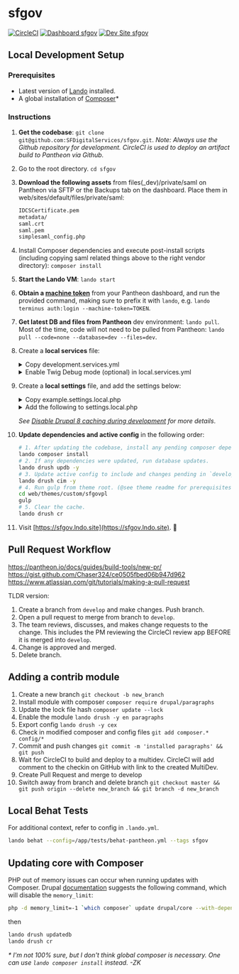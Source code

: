 # sfgov

[![CircleCI](https://circleci.com/gh/SFDigitalServices/sfgov.svg?style=shield)](https://circleci.com/gh/SFDigitalServices/sfgov)
[![Dashboard sfgov](https://img.shields.io/badge/dashboard-sfgov-yellow.svg)](https://dashboard.pantheon.io/sites/91d50373-c4cf-40e4-a646-cb73e16a140c#dev/code)
[![Dev Site sfgov](https://img.shields.io/badge/site-sfgov-blue.svg)](http://dev-sfgov.pantheonsite.io/)

## Local Development Setup

### Prerequisites

- Latest version of [Lando](https://docs.devwithlando.io) installed.
- A global installation of [Composer](https://getcomposer.org)*

### Instructions

1. **Get the codebase**: `git clone git@github.com:SFDigitalServices/sfgov.git`. _Note: Always use the Github repository for development. CircleCI is used to deploy an artifact build to Pantheon via Github._
2. Go to the root directory. `cd sfgov`
3. **Download the following assets** from files(_dev)/private/saml on Pantheon via SFTP or the Backups tab on the dashboard. Place them in web/sites/default/files/private/saml:

    ```sh
    IDCSCertificate.pem
    metadata/
    saml.crt
    saml.pem
    simplesaml_config.php
    ```
4. Install Composer dependencies and execute post-install scripts (including copying saml related things above to the right vendor directory): `composer install`
5. **Start the Lando VM**: `lando start`
6. **Obtain a [machine token](https://pantheon.io/docs/machine-tokens/)** from your Pantheon dashboard, and run the provided command, making sure to prefix it with `lando`, e.g. `lando terminus auth:login --machine-token=TOKEN`.
7. **Get latest DB and files from Pantheon** dev environment: `lando pull`. Most of the time, code will not need to be pulled from Pantheon: `lando pull --code=none --database=dev --files=dev`.
8. Create a **local services** file:

    <details>
      <summary>Copy development.services.yml</summary>

      ```sh
      cp web/sites/development.services.yml web/sites/default/local.services.yml
      ```

    </details>

    <details>
      <summary>Enable Twig Debug mode (optional) in local.services.yml</summary>

      ```yml
      parameters:
        # Add Twig config below "parameters".
        twig.config:
          debug: true
          auto_reload: true
          cache: false
      ```

    </details>

9. Create a **local settings** file, and add the settings below:

    <details>
      <summary>Copy example.settings.local.php</summary>

      ```sh
      cp web/sites/example.settings.local.php web/sites/default/settings.local.php
      ```

    </details>

    <details>
      <summary>Add the following to settings.local.php</summary>

      ```php
      # Point to your local services file:
      $settings['container_yamls'][] = DRUPAL_ROOT . '/sites/default/local.services.yml';

      # Add a dummy hash salt.
      $settings['hash_salt'] = 'whatever';

      # Database settings.
      $databases['default']['default'] = array (
        'database' => 'pantheon',
        'username' => 'pantheon',
        'password' => 'pantheon',
        'prefix' => '',
        'host' => 'database',
        'port' => '3306',
        'namespace' => 'Drupal\\Core\\Database\\Driver\\mysql',
        'driver' => 'mysql',
      );
      ```

    </details>

    _See [Disable Drupal 8 caching during development](https://www.drupal.org/node/2598914) for more details_.

10. **Update dependencies and active config** in the following order:

    ```sh
    # 1. After updating the codebase, install any pending composer dependencies.
    lando composer install
    # 2. If any dependencies were updated, run database updates.
    lando drush updb -y
    # 3. Update active config to include and changes pending in `develop`.
    lando drush cim -y
    # 4. Run gulp from theme root. (@see theme readme for prerequisites.)
    cd web/themes/custom/sfgovpl
    gulp
    # 5. Clear the cache.
    lando drush cr
    ```

11. Visit [https://sfgov.lndo.site](https://sfgov.lndo.site). 🎉

## Pull Request Workflow

https://pantheon.io/docs/guides/build-tools/new-pr/
https://gist.github.com/Chaser324/ce0505fbed06b947d962
https://www.atlassian.com/git/tutorials/making-a-pull-request

TLDR version:

1. Create a branch from `develop` and make changes. Push branch.
2. Open a pull request to merge from branch to `develop`.
3. The team reviews, discusses, and makes change requests to the change. This includes the PM reviewing the CircleCI review app BEFORE it is merged into `develop`.
4. Change is approved and merged.
5. Delete branch.

## Adding a contrib module

1. Create a new branch `git checkout -b new_branch`
2. Install module with composer `composer require drupal/paragraphs`
3. Update the lock file hash `composer update --lock`
4. Enable the module `lando drush -y en paragraphs`
5. Export config `lando drush -y cex`
6. Check in modified composer and config files `git add composer.* config/*`
7. Commit and push changes `git commit -m 'installed paragraphs' && git push`
8. Wait for CircleCI to build and deploy to a multidev. CircleCI will add comment to the checkin on GitHub with link to the created MultiDev.
9. Create Pull Request and merge to develop
10. Switch away from branch and delete branch `git checkout master && git push origin --delete new_branch && git branch -d new_branch`

## Local Behat Tests

For additional context, refer to config in `.lando.yml`.

```sh
lando behat --config=/app/tests/behat-pantheon.yml --tags sfgov
```

## Updating core with Composer

PHP out of memory issues can occur when running updates with Composer. Drupal [documentation](https://www.drupal.org/docs/8/update/update-core-via-composer) suggests the following command, which will disable the `memory_limit`:

```sh
php -d memory_limit=-1 `which composer` update drupal/core --with-dependencies
```

then

```sh
lando drush updatedb
lando drush cr
```

_* I'm not 100% sure, but I don't think global composer is necessary. One can use `lando composer install` instead. -ZK_

